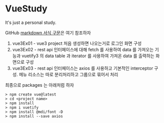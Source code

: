 # VueStudy

It's just a personal study.

GitHub [markdown 서식 구문](https://docs.github.com/ko/get-started/writing-on-github/getting-started-with-writing-and-formatting-on-github/basic-writing-and-formatting-syntax)은 여기 참조하자


1. vue3Ex01 - vue3 project 처음 생성하면 나오는거로 로그인 화면 구성
2. vue3Ex02 - rest api 인터페이스에 대해 fetch 를 사용하여 data 를 가져오는 기능과 vuetify3 의 data table 과 iterator 를 사용하여 가져온 data 를 출력하는 화면으로 구성
3. vue3Ex03 - rest api 인터페이스는 axios 를 사용하고 기본적인 interceptor 구성. 메뉴 리소스는 따로 분리처리하고 그룹으로 묶어서 처리

최종으로 packages 는 아래처럼 하자
```
> npm create vue@latest
> cd <project name>
> npm install
> npm i vuetify
> npm install @mdi/font -D
> npm install --save axios
```
